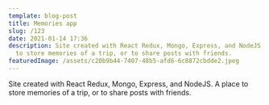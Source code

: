 ```yaml
---
template: blog-post
title: Memories app
slug: /123
date: 2021-01-14 17:36
description: Site created with React Redux, Mongo, Express, and NodeJS. A place
  to store memories of a trip, or to share posts with friends.
featuredImage: /assets/c20b9b44-7407-48b5-afd6-6c8872cbdde2.jpeg
---
```

Site created with React Redux, Mongo, Express, and NodeJS. A place to store memories of a trip, or to share posts with friends.